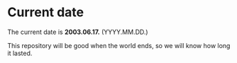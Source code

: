 # Current date

The current date is **2003.06.17.** (YYYY.MM.DD.)

This repository will be good when the world ends, so we will know how long it lasted.